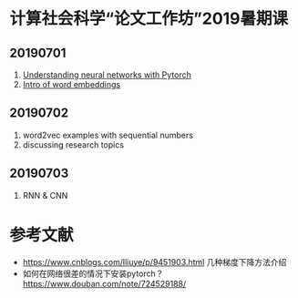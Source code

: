 # 计算社会科学“论文工作坊”2019暑期课

## 20190701

1. [Understanding neural networks with Pytorch](https://nbviewer.jupyter.org/github/computational-class/summer-school/blob/master/class_01_chengjun.ipynb)
1. [Intro of word embeddings](https://nbviewer.jupyter.org/github/computational-class/bigdata/blob/gh-pages/code/10.word2vec.ipynb)

## 20190702

1. word2vec examples with sequential numbers
2. discussing research topics

## 20190703

1. RNN & CNN



# 参考文献

- https://www.cnblogs.com/lliuye/p/9451903.html 几种梯度下降方法介绍
- 如何在网络很差的情况下安装pytorch？https://www.douban.com/note/724529188/
